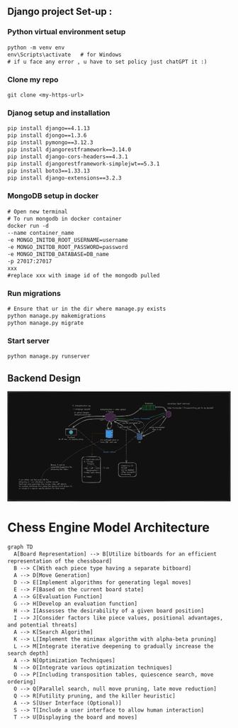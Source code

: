 ## Django project Set-up :

###   Python virtual environment setup
```
python -m venv env
env\Scripts\activate   # for Windows
# if u face any error , u have to set policy just chatGPT it :)
```
###   Clone my repo
```
git clone <my-https-url>
```
###   Djanog setup and installation
```
pip install django==4.1.13
pip install djongo==1.3.6
pip install pymongo==3.12.3
pip install djangorestframework==3.14.0
pip install django-cors-headers==4.3.1
pip install djangorestframework-simplejwt==5.3.1
pip install boto3==1.33.13
pip install django-extensions==3.2.3

```

###   MongoDB setup in docker
```
# Open new terminal
# To run mongodb in docker container
docker run -d
--name container_name
-e MONGO_INITDB_ROOT_USERNAME=username
-e MONGO_INITDB_ROOT_PASSWORD=password
-e MONGO_INITDB_DATABASE=DB_name
-p 27017:27017
xxx
#replace xxx with image id of the mongodb pulled
```
###  Run migrations
```
# Ensure that ur in the dir where manage.py exists
python manage.py makemigrations
python manage.py migrate
```
### Start server
```
python manage.py runserver
```
## Backend Design
![Alt text](https://github.com/Hareessh-P/CodeCrafter/blob/master/design-images/instructor_pov_design.jpeg)


# Chess Engine Model Architecture

```mermaid
graph TD
  A[Board Representation] --> B[Utilize bitboards for an efficient representation of the chessboard]
  B --> C[With each piece type having a separate bitboard]
  A --> D[Move Generation]
  D --> E[Implement algorithms for generating legal moves]
  E --> F[Based on the current board state]
  A --> G[Evaluation Function]
  G --> H[Develop an evaluation function]
  H --> I[Assesses the desirability of a given board position]
  I --> J[Consider factors like piece values, positional advantages, and potential threats]
  A --> K[Search Algorithm]
  K --> L[Implement the minimax algorithm with alpha-beta pruning]
  L --> M[Integrate iterative deepening to gradually increase the search depth]
  A --> N[Optimization Techniques]
  N --> O[Integrate various optimization techniques]
  O --> P[Including transposition tables, quiescence search, move ordering]
  O --> Q[Parallel search, null move pruning, late move reduction]
  Q --> R[Futility pruning, and the killer heuristic]
  A --> S[User Interface (Optional)]
  S --> T[Include a user interface to allow human interaction]
  T --> U[Displaying the board and moves]
```

